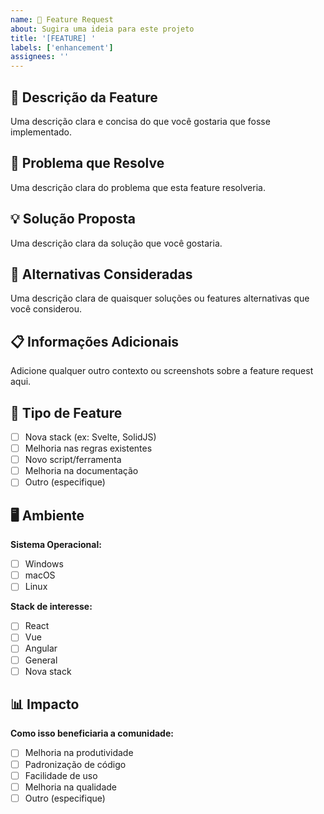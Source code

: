 ```yaml
---
name: 🚀 Feature Request
about: Sugira uma ideia para este projeto
title: '[FEATURE] '
labels: ['enhancement']
assignees: ''
---
```


## 🚀 Descrição da Feature

Uma descrição clara e concisa do que você gostaria que fosse implementado.

## 🎯 Problema que Resolve

Uma descrição clara do problema que esta feature resolveria.

## 💡 Solução Proposta

Uma descrição clara da solução que você gostaria.

## 🔄 Alternativas Consideradas

Uma descrição clara de quaisquer soluções ou features alternativas que você considerou.

## 📋 Informações Adicionais

Adicione qualquer outro contexto ou screenshots sobre a feature request aqui.

## 🎯 Tipo de Feature

- [ ] Nova stack (ex: Svelte, SolidJS)
- [ ] Melhoria nas regras existentes
- [ ] Novo script/ferramenta
- [ ] Melhoria na documentação
- [ ] Outro (especifique)

## 🖥️ Ambiente

**Sistema Operacional:**
- [ ] Windows
- [ ] macOS
- [ ] Linux

**Stack de interesse:**
- [ ] React
- [ ] Vue
- [ ] Angular
- [ ] General
- [ ] Nova stack

## 📊 Impacto

**Como isso beneficiaria a comunidade:**
- [ ] Melhoria na produtividade
- [ ] Padronização de código
- [ ] Facilidade de uso
- [ ] Melhoria na qualidade
- [ ] Outro (especifique) 